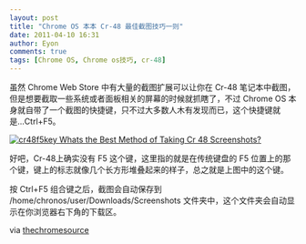 ```yaml
---
layout: post
title: "Chrome OS 本本 Cr-48 最佳截图技巧一则"
date: 2011-04-10 16:31
author: Eyon
comments: true
tags: [Chrome OS, Chrome os技巧, cr-48]
---
```

虽然 Chrome Web Store 中有大量的截图扩展可以让你在 Cr-48 笔记本中截图，但是想要截取一些系统或者面板相关的屏幕的时候就抓瞎了，不过 Chrome OS 本身就自带了一个截图的快捷键，只不过大多数人木有发现而已，这个快捷键就是...Ctrl+F5。

<a href="http://img.chromi.org/2011/04/cr48f5key-Whats-the-Best-Method-of-Taking-Cr-48-Screenshots.png">![](http://img.chromi.org/2011/04/cr48f5key-Whats-the-Best-Method-of-Taking-Cr-48-Screenshots.png "cr48f5key Whats the Best Method of Taking Cr 48 Screenshots?")</a>

好吧，Cr-48上确实没有 F5 这个键，这里指的就是在传统键盘的 F5 位置上的那个键，键上的标志就像几个长方形堆叠起来的样子，总之就是上图中的这个键。

按 Ctrl+F5 组合键之后，截图会自动保存到 /home/chronos/user/Downloads/Screenshots 文件夹中，这个文件夹会自动显示在你浏览器右下角的下载区。

via [thechromesource](http://www.thechromesource.com/whats-the-best-method-of-taking-cr-48-screenshots)
